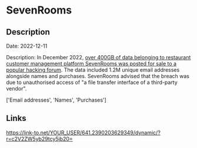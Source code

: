# SevenRooms

## Description

Date: 2022-12-11

Description:
In December 2022, <a href="https://www.bleepingcomputer.com/news/security/restaurant-crm-platform-sevenrooms-confirms-breach-after-data-for-sale/" target="_blank" rel="noopener">over 400GB of data belonging to restaurant customer management platform SevenRooms was posted for sale to a popular hacking forum</a>. The data included 1.2M unique email addresses alongside names and purchases. SevenRooms advised that the breach was due to unauthorised access of &quot;a file transfer interface of a third-party vendor&quot;.


['Email addresses', 'Names', 'Purchases']

## Links

https://link-to.net/YOUR_USER/641.2390203629349/dynamic/?r=c2V2ZW5yb29tcy5jb20=